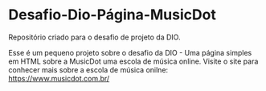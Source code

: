 # Desafio-Dio-Página-MusicDot
Repositório criado para o desafio de projeto da DIO.

Esse é um pequeno projeto sobre o desafio da DIO - Uma página simples em HTML sobre a MusicDot uma escola de música online.
Visite o site para conhecer mais sobre a escola de música onilne: https://www.musicdot.com.br/
